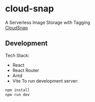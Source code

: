 # cloud-snap
A Serverless Image Storage with Tagging  
[CloudSnap](https://main.d1ecgjbj30kmsa.amplifyapp.com/)
## Development
Tech Stack:
- React
- React Router
- Antd
- Vite
To run development server:
```bash
npm install
npm run dev
```
